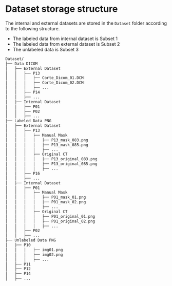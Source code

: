 # Dataset storage structure

The internal and external datasets are stored in the `Dataset` folder according to the following structure. 
- The labeled data from internal dataset is Subset 1
- The labeled data from external dataset is Subset 2
- The unlabeled data is Subset 3

```bash
Dataset/
├── Data DICOM
│   ├── External Dataset
│   │   ├── P13
│   │   │   ├── Corte_Dicom_01.DCM
│   │   │   ├── Corte_Dicom_02.DCM
│   │   │   ├── ...
│   │   ├── P14
│   │   ├── ...
│   ├── Internal Dataset
│   │   ├── P01
│   │   ├── P02
│   │   ├── ...
├── Labeled Data PNG
│   ├── External Dataset
│   │   ├── P13
│   │   │   ├── Manual Mask
│   │   │   │   ├── P13_mask_083.png
│   │   │   │   ├── P13_mask_085.png
│   │   │   │   ├── ...
│   │   │   ├── Original CT
│   │   │   │   ├── P13_original_083.png
│   │   │   │   ├── P13_original_085.png
│   │   │   │   ├── ...
│   │   ├── P16
│   │   ├── ...
│   ├── Internal Dataset
│   │   ├── P01
│   │   │   ├── Manual Mask
│   │   │   │   ├── P01_mask_01.png
│   │   │   │   ├── P01_mask_02.png
│   │   │   │   ├── ...
│   │   │   ├── Original CT
│   │   │   │   ├── P01_original_01.png
│   │   │   │   ├── P01_original_02.png
│   │   │   │   ├── ...
│   │   ├── P02
│   │   ├── ...
├── Unlabeled Data PNG
│   ├── P10
│   │   │   ├── img01.png
│   │   │   ├── img02.png
│   │   │   ├── ...
│   ├── P11
│   ├── P12
│   ├── P14
│   ├── ...
```
